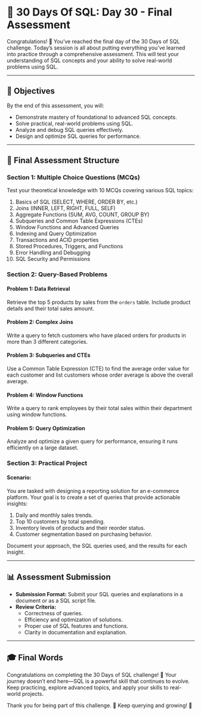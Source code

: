# 📘 30 Days Of SQL: Day 30 - Final Assessment

Congratulations! 🎉 You’ve reached the final day of the 30 Days of SQL challenge. Today’s session is all about putting everything you’ve learned into practice through a comprehensive assessment. This will test your understanding of SQL concepts and your ability to solve real-world problems using SQL.

---

## 🚀 Objectives

By the end of this assessment, you will:
- Demonstrate mastery of foundational to advanced SQL concepts.
- Solve practical, real-world problems using SQL.
- Analyze and debug SQL queries effectively.
- Design and optimize SQL queries for performance.

---

## 📝 Final Assessment Structure

### **Section 1: Multiple Choice Questions (MCQs)**

Test your theoretical knowledge with 10 MCQs covering various SQL topics:

1. Basics of SQL (SELECT, WHERE, ORDER BY, etc.)
2. Joins (INNER, LEFT, RIGHT, FULL, SELF)
3. Aggregate Functions (SUM, AVG, COUNT, GROUP BY)
4. Subqueries and Common Table Expressions (CTEs)
5. Window Functions and Advanced Queries
6. Indexing and Query Optimization
7. Transactions and ACID properties
8. Stored Procedures, Triggers, and Functions
9. Error Handling and Debugging
10. SQL Security and Permissions

### **Section 2: Query-Based Problems**

#### **Problem 1: Data Retrieval**
Retrieve the top 5 products by sales from the `orders` table. Include product details and their total sales amount.

#### **Problem 2: Complex Joins**
Write a query to fetch customers who have placed orders for products in more than 3 different categories.

#### **Problem 3: Subqueries and CTEs**
Use a Common Table Expression (CTE) to find the average order value for each customer and list customers whose order average is above the overall average.

#### **Problem 4: Window Functions**
Write a query to rank employees by their total sales within their department using window functions.

#### **Problem 5: Query Optimization**
Analyze and optimize a given query for performance, ensuring it runs efficiently on a large dataset.

### **Section 3: Practical Project**

#### **Scenario:**
You are tasked with designing a reporting solution for an e-commerce platform. Your goal is to create a set of queries that provide actionable insights:

1. Daily and monthly sales trends.
2. Top 10 customers by total spending.
3. Inventory levels of products and their reorder status.
4. Customer segmentation based on purchasing behavior.

Document your approach, the SQL queries used, and the results for each insight.

---

## 📊 Assessment Submission

- **Submission Format:** Submit your SQL queries and explanations in a document or as a SQL script file.
- **Review Criteria:**
  - Correctness of queries.
  - Efficiency and optimization of solutions.
  - Proper use of SQL features and functions.
  - Clarity in documentation and explanation.

---

## 🎓 Final Words

Congratulations on completing the 30 Days of SQL challenge! 🎉 Your journey doesn’t end here—SQL is a powerful skill that continues to evolve. Keep practicing, explore advanced topics, and apply your skills to real-world projects.

Thank you for being part of this challenge. 🚀 Keep querying and growing! 🙌

